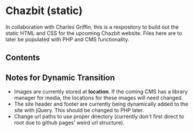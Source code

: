 # Chazbit (static)
In collaboration with Charles Griffin, this is a respository to build out the static HTML and CSS for the upcoming Chazbit website. Files here are to later be populated with PHP and CMS functionality.

## Contents

## Notes for Dynamic Transition
* Images are currently stored at **location**. If the coming CMS has a library manager for media, the locations for these images will need changed.
* The site header and footer are currently being dynamically added to the site with jQuery. This should be changed to PHP later.
* Change url paths to use proper directory (currently don't first direct to root due to github pages' weird url structure).
